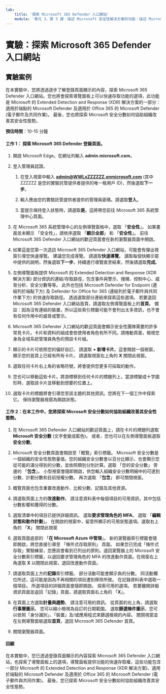 ```yaml
---
lab:
    title: '探索 Microsoft 365 Defender 入口網站'
    module: '單元 3，第 5 課：描述 Microsoft 安全性解決方案的功能：描述 Microsoft 365 的安全管理功能'
---
```



# 實驗：探索 Microsoft 365 Defender 入口網站

## 實驗案例
在本實驗中，您將透過逐步了解登錄頁面顯示的內容，探索 Microsoft 365 Defender 入口網站。您也將會探索導覽面板上可以快速存取功能的選項，此功能是 Microsoft 的 Extended Detection and Response (XDR) 解決方案的一部分：適用於端點的 Microsoft Defender 及適用於 Office 365 的 Microsoft Defender (電子郵件及共同作業)。  最後，您也將探索 Microsoft 安全分數如何協助組織改善其安全性態勢。


**預估時間**：10-15 分鐘

#### 工作 1：  探索 Microsoft 365 Defender 登錄頁面。

1. 開啟 Microsoft Edge。在網址列輸入 **admin.microsoft.com**。

1. 登入管理員認證。
    1. 在登入視窗中輸入 **admin@WWLxZZZZZZ.onmicrosoft.com** (其中 ZZZZZZ 是您的實驗託管提供者提供的唯一租用戶 ID)，然後選取**下一步**。
   
    1. 輸入應由您的實驗託管提供者提供的管理員密碼。請選取**登入**。
    1. 當提示保持登入狀態時，請選取**是**。這將帶您前往 Microsoft 365 系統管理中心頁面。

1. 在 Microsoft 365 系統管理中心的左側導覽窗格中，選取 「**安全性**」。  如果畫面並未顯示 「安全性」，請依序選取 「**顯示全部**」 和 「**安全性**」。  前往 Microsoft 365 Defender 入口網站的歡迎頁面會在新的瀏覽器頁面中開啟。  

1. 如果這是您第一次造訪 Microsoft 365 Defender 入口網站，可能會有彈出視窗引導您快速導覽。  建議您完成導覽。  請選取**快速導覽**。  讀取每個快顯示窗中提供的說明，然後選取**下一步**。持續進行導覽直至結束，然後請選取**完成**。

1. 左側導覽面板提供 Microsoft 的 Extended Detection and Response (XDR 解決方案) 部分資訊的連結/存取路徑，包含事件與警示、搜捕、控制中心、威脅分析、安全分數等等。  此外也包括 Microsoft Defender for Endpoint (連結列於端點下方) 及 Defender for Office for 365 (連結列於電子郵件與共同作業下方) 的快速存取路徑。  透過選取部分連結來探索這些選項。   若要退回 Microsoft 365 Defender 入口網站首頁，請選取左側導覽面板上的**首頁**。  備註：因為沒有連結的裝置，所以這些索引標籤可能不會列出太多資訊，也不會有任何作用中的威脅或警示。

1. Microsoft 365 Defender 入口網站的歡迎頁面會顯示安全性團隊需要的許多常見卡片。卡片和資料的組成會依使用者角色有所不同。請捲動頁面，檢視您身為全域系統管理員角色的預設卡片組。

1. 顯示的卡片可依照您的偏好自訂。  請選取 **+ 新增卡片**。這會開啟一個視窗，顯示您的首頁上已經有所有卡片。  請選取視窗右上角的 **X** 關閉此視窗。

1. 選取任何卡片右上角的省略符號，將會提供您更多可採取的動作。  

1. 您也可以移動這些卡片。將游標移到任何卡片的標題列上，當游標變成十字圖形時，選取該卡片並移動到想要的位置上。

1. 選取卡片的標題將會引導您至該主題的其他資訊。您將在下一個工作中探索它。  保持瀏覽器視窗為開啟狀態。

#### 工作 2：在本工作中，您將探索 Microsoft 安全分數如何協助組織改善其安全性態勢。

1. 在 Microsoft 365 Defender 入口網站的歡迎頁面上，請在卡片的標題列選取 **Microsoft 安全分數** (文字會變成藍色)。  或者，您也可以在左側導覽面板選取**安全分數**。

1. Microsoft 安全分數頁面會開啟至「概覽」索引標籤。  Microsoft 安全分數是一個組織的安全性態勢量值。您的組織安全分數會以百分比顯示，也會顯示您從可能的滿分得到的分數，並依照類別分別計算。選取 「您的安全分數」 旁邊的 「**包含**」。  小型視窗會隨即開啟，供您輸入組織安全分數明細中的可達到分數、計劃分數和目前授權分數。  再次選取 「**包含**」 即可關閉視窗。

1. 概覽頁面也包含重要改進動作、比較分數、記錄及其他資源。

1. 請選取頁面上方的**改進動作**。  請注意資料表中每個項目的可用資訊，其中包括分數影響和獲得的分數。  

1. 選取清單中的項目已提供詳細資訊。  選取**要求管理角色的 MFA**。  選取 「**編輯狀態和動作計劃**」。  在開啟的視窗中，留意所顯示的可用狀態選項。選取右上角的 「**X**」 關閉此視窗

1. 選取頁面底部的 「**在 Microsoft Azure 中管理**」。  新的瀏覽器索引標籤會隨即開啟，將您直接引導至 「條件式存取原則」 頁面。  如果您已完成「條件式存取」實驗練習，您應該會看到已列出的原則。退回瀏覽器上的 Microsoft 安全分數索引標籤，以退回要求管理角色的 MFA 的改進動作頁面。在視窗右上角選取 **X** 以關閉此視窗，退回改進動作頁面。

1. 請選取頁面上方的**記錄**索引標籤。  部分活動可能會顯示負的分數。  同活動欄位所述，這可能是因為不再相關的項目遭到移除所致。  在記錄資料表中選取一個項目。  所選項目的詳細頁面會隨即開啟。  探索可用的選項。  若要離開詳細資訊頁面並返回「記錄」頁面，請選取頁面右上角的 「**X**」。

1. 在頁面上方選取**計量與趨勢**。  請注意可用的資訊。  從頁面的右上角，請選取**行事曆圖示**。  您可以縮小檢視為自訂的日期範圍。  選取**篩選條件圖示**，您可以依照「身分識別」、「裝置」及/或應用程式來篩選檢視的內容。  關閉視窗並在左側導覽面板選取**首頁**，退回 Microsoft 365 Defender 首頁。

1. 關閉瀏覽器頁面。

#### 回顧
在本實驗中，您已透過登錄頁面顯示的內容探索 Microsoft 365 Defender 入口網站，也探索了導覽面板上的選項，導覽面板提供功能的快速存取權，這些功能包含一部分 Microsoft 的 Extended Detection and Response (XDR 解決方案)、適用於端點的 Microsoft Defender 及適用於 Office 365 的 Microsoft Defender (電子郵件與共同作業)。  最後，您已探索 Microsoft 安全分數如何協助組織改善其安全性態勢。
